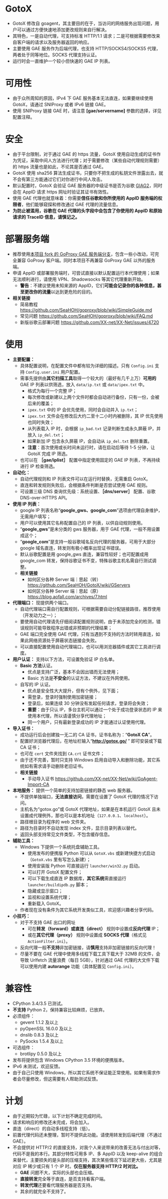 # GotoX
- GotoX 修改自 goagent，其主要目的在于，当访问的网络服务出现问题，用户可以通过方便快速地添加更改规则来自行解决。
- 其特色，一是自动代理，可支持标准 HTTP/1.1 请求；二是可根据需要修改来自客户端的请求以及服务器返回的响应。
- 主要使用 GAE 服务作为后端代理，也支持 HTTP/SOCKS4/SOCKS5 代理，两者处于同等地位。SOCKS 代理支持认证。
- 运行时会一直维护一个较小但快速的 GAE IP 列表。

# 可用性
- 由于众所周知的原因，IPv4 下 GAE 服务基本无法直连，如果要继续使用 GotoX，请通过 SNIProxy 或者 IPv6 链接 GAE。
- 使用 SNIProxy 链接 GAE 时，请注意 **[gae/servername]** 参数的选择，详见配置注释。

# 安全
- 由于平台限制，对于通过 GAE 的 https 流量，GotoX 使用自动生成的证书作为凭证，采取中间人方法进行代理；对于需要修改（某些自动代理规则需要）的 https 流量也是如此，不论其是否通过 GAE。
- GotoX 使用 sha256 算法生成证书，只要你不把生成的私钥文件泄露出去，就不会有第三方能通过它们对你进行中间人攻击。
- 默认配置时，GotoX 会验证 GAE 服务器的中级证书是否为谷歌 [GIAG2](https://pki.google.com/GIAG2.crt)，同时会在 AppID 请求 https 网址时验证其证书有效性。
- 使用 GAE 代理也就意味着：你需要**信任谷歌和你所使用的 AppID 服务端的权限者**，他们能够窥探和修改通过 GAE 代理的流量信息。
- **为防止被滥用，谷歌在 GAE 代理的头字段中会包含了你使用的 AppID 和原始请求的 TraceID 信息，请慎记之。**

# 部署服务端
- 推荐使用[本项目 fork 的 GoProxy GAE 服务端分支](https://github.com/SeaHOH/GotoX/tree/gaeserver.goproxy)，包含一些小改动，可完全兼容 GoProxy 客户端。同时本项目不再兼容 GoProxy GAE 以外的服务端。
- 申请 AppID 或部署服务端时，可尝试直接以默认配置运行本代理使用；如果无法顺利进行，请使用 VPN、Shadowsocks 等其它代理重新开始。
    - **警告**：不建议使用未知来源的 AppID，它们**可能会记录你的各种信息，甚至更改你的流量**以达到更危险的目的。
- **相关链接**
    - 简易教程 https://github.com/SeaHOH/goproxy/blob/wiki/SimpleGuide.md
    - 常见问题 https://github.com/SeaHOH/goproxy/blob/wiki/FAQ.md
    - 新版谷歌云部署问题 https://github.com/XX-net/XX-Net/issues/4720

# 使用
- **主要配置：**
    - 具体配置说明，在配置文件中都有较为详细的描述。只有 `Config.ini` 支持 `Config.user.ini` 用户配置。
    - 需事先提供由**其它扫描工具**取得一个较大的（最好有几千上万）**可用的** GAE IP 列表以供筛选，放入 `data/ip.txt` 或 `data/ipex.txt` 中。
        - 格式为每行一个完整 IP；
        - 每次修改或新建以上两个文件时都会自动进行备份，只有一份，会被后来的覆盖；
        - `ipex.txt` 中的 IP 会优先使用，同时会自动并入 `ip.txt`；
        - `ipex.txt` 文件会在修改后大约二至十二小时内被删除，其 IP 优先使用也同时失效；
        - 从列表载入 IP 时，会根据 `ip_bad.txt` 记录判断生成永久屏蔽 IP，并放入 `ip_del.txt`；
        - 如果新加 IP 包含永久屏蔽 IP，会自动从 `ip_del.txt` 删除重置。
        - **注意**：首次使用或长时间未运行时，请在启动后等待 1-5 分钟，让 GotoX 完成 IP 筛选。
    - 也可以在 **［gae/iplist］** 配置中指定使用固定的 GAE IP 列表，不再持续进行 IP 检查筛选。
- **自动化：**
    - 自动代理规则和 IP 列表文件可以在运行时替换，无需重启 GotoX。
    - 直连和转发规则失败后，会根据条件判断是否尝试使用 GAE 规则。
    - 可设置三级 DNS 查询优先级：系统设置、**［dns/server］** 配置、谷歌 DNS-over-HTTPS API。
- **使用 IP 列表：**
    - google IP 列表名称“**google_gws、google_com**”选项由代理自身维护，无需用户填写；
    - 用户可以使用其它名称配置自己的 IP 列表，以供自动规则使用。
    - “**google_gws**”是未分类的 gws 服务器，用于 GAE 代理，一般不用设置成这个；
    - “**google_com**”是支持一般谷歌域名反向代理的服务器，可用于大部分 google 域名直连，转发则有极小概率出现证书错误。
    - 默认谷歌配置是用 google_gws 直连，兼容性较好；也可配置成用 google_com 转发，保持谷歌证书不变，特殊谷歌主机名需自行测试调整。
    - **相关链接**
        - 如何区分各种 Server 端｜思起（转） https://github.com/SeaHOH/GotoX/wiki/GServers
        - 如何区分各种 Server 端｜思起（原） https://blog.aofall.com/archives/7.html
- **代理端口：** 现提供两个端口。
    - 自动代理端口需自行配置规则，可根据需要自动分配链接路径，推荐使用（开发动力之一）；
    - 要使用自动代理请先仔细阅读配置规则说明，由于未添加完全的检测，错误规则可能导致程序出错或非预期的代理结果；
    - GAE 端口完全使用 GAE 代理，只有当遇到不支持的方法时转用直连，如果此网络资源处于屏蔽状态链接会失败。
    - 可以直接配置使用自动代理端口，也可以用浏览器插件或其它工具进行调度。
- **用户认证：** 支持以下方法，可设置免验证 IP 白名单。
    - **Basic 方法**认证。
        - 优点是支持广泛，基本不会因出错而无法使用；
        - Basic 方法是**不安全**的认证方法，不建议在外网使用。
    - 自写的 IP 认证。
        - 优点是安全性大大提升，但有个例外，见下面；
        - 需登录，登录时强制使用加密链接；
        - 登录后，如果连续 30 分钟没有发起任何请求，登录将会失效；
        - **重要**：由于只认 IP，多台主机可以通过一个处于成功登录状态的 IP 来使用本代理，所以请谨慎分享代理地址；
        - 同一个用户，只有最新登录成功的 IP 才能通过认证使用代理。
- **导入证书：**
    - 成功运行后会创建独一无二的 CA 证书，证书名称为：“**GotoX CA**”。
    - 配置好浏览器代理后，在地址栏输入“**http://gotox.go/** ” 即可安装或下载 CA 证书；
    - 也可在 `cert` 文件夹找到 `CA.crt` 证书文件；
    - 由于还不完善，暂时只支持 Windows 启用自动导入和删除功能，其它系统如有需求请手动删除老旧证书。
    - **相关链接**
        - 手动导入证书 https://github.com/XX-net/XX-Net/wiki/GoAgent-Import-CA
- **本地服务：** 提供一个简单的支持加密链接的静态 web 服务器。
    - 不提供单独端口，**无法直接访问**，需要在设置了 GotoX 代理的情况下访问。
    - 主机名为“gotox.go”或 GotoX 代理地址，如果是在本机运行 GotoX 且未设置成代理例外，那也可以是本机地址（`127.0.0.1`、`localhost`）。
    - 路径根目录为程序的 web 文件夹。
    - 路径为目录时不自动发现 index 文件，显示目录列表以替代。
    - 返回头部支持常见文件类型，不包含缓存信息。
- **辅助工具：**
    - Windows 下提供一个系统托盘辅助工具。
        - 使用发布的便携版 Python 可以从 `GotoX.vbs` 或新建快捷方式启动（`GotoX.vbs` 里有写怎么新建）；
        - 使用安装版 Python 可直接运行 `launcher/win32.py` 启动。
        - 可以打开 GotoX 配置文件；
        - 可以下载生成直连 IP 数据库，**其它系统**需直接运行 `launcher/buildipdb.py` 脚本；
        - 隐藏或显示窗口；
        - 监视和设置系统代理；
        - 重新载入 GotoX。
    - 作者现在没有条件为其它系统开发类似工具，欢迎感兴趣者分享代码。
- **小技巧：**
    - 对于不支持 GAE 出口的网址
        - 可在**转发（forward）或直连（direct）** 规则中设置成**反向代理** IP；
        - 或在**其它代理（proxy）** 规则中设置成 **SOCKS 代理**（格式见 `ActionFilter.ini`）。
    - 反向代理一般**不支持**非加密链接，请**慎用**支持非加密链接的反向代理！
    - 尽量不要在 GAE 代理中使用多线程下载工具下载大于 32MB 的文件，会导致 Urlfetch 流量浪费（每日 5GB），针对通过 GAE 代理的大文件下载可以使用内建 **autorange** 功能（具体配置见 `Config.ini`）。

# 兼容性
- CPython 3.4/3.5 已测试。
- **不支持** Python 2，保持兼容比较麻烦，已放弃。
- 必须组件：
    - gevent 1.1.2 及以上
    - pyOpenSSL 16.0.0 及以上
    - dnslib 0.8.3 及以上
    - PySocks 1.5.4 及以上
- 可选组件：
    - brotlipy 0.5.0 及以上
- 发布将提供包含 Windows CPython 3.5 环境的便携版本。
- IPv6 未测试，欢迎反馈。
- 由于自己只使用 Windows，所以其它系统不保证能正常使用。如果有需求作者会尽量修改，但这需要有人帮助测试反馈。

# 计划
- 由于近期较为忙碌，以下计划不确定完成时间。
- 请求和响应的修改还未完成，将会加入。
- 直连（direct）的自动多线程支持（低）。
- 前置代理代码还未整理，暂时不提供此功能。请使用转发到后端代理（不通过 GAE）。
- 不会提供对 HTTP/2 的直接支持，对我个人来说带来的改善无法与付出对等，代码不是我的本行。其部分特性可用多 IP、多 AppID 以及 keep-alive 的组合来替代，主要损失的是头部的压缩支持，其次某些情况下延迟更大些，尤其是对应 IP 稀少或只有 1 个 IP 时。**仅在服务器支持 HTTP/2 时对比。**
    - **GAE** 问题不大，实际的头部也会压缩。
    - **直接转发**完全等于直连，是否支持看客户端。
    - **转发代理**还要看代理服务器是否支持。
    - 其余的就完全不支持了。
